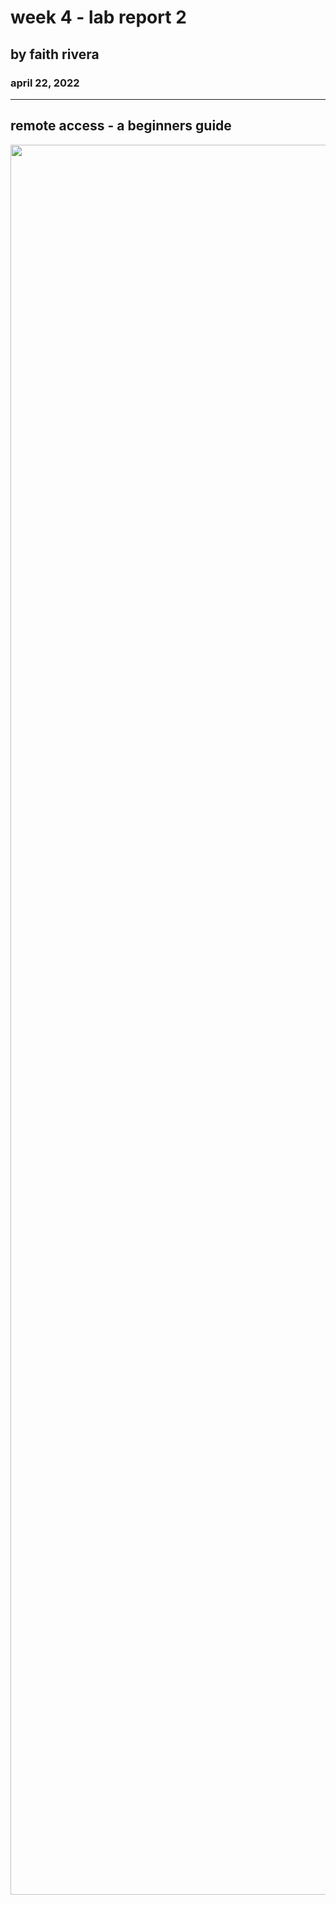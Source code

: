 # week 4 - lab report 2
## by faith rivera
### april 22, 2022

--- 

## remote access - a beginners guide

  
<p align="center">
  <img src="https://media.giphy.com/media/l0HU99Q4OEUCjTl3W/giphy.gif" width="2800">
</p>
